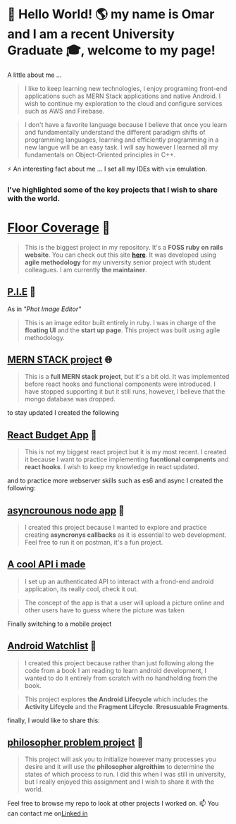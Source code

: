 <!-- @format -->
# 👋 Hello World! 🌎 my name is Omar and I am a recent University Graduate 🎓, welcome to my page!

A little about me ...

>I like to keep learning new technologies, I enjoy programing front-end applications such as MERN Stack applications and native Android. I wish to continue my exploration to the cloud and configure services such as AWS and Firebase.  

>I don't have a favorite language because I believe that once you learn and fundamentally understand the different paradigm shifts of programming languages, learning and efficiently programming in a new langue will be an easy task. I will say however I learned all my fundamentals on Object-Oriented principles in C++. 

⚡ An interesting fact about me ... I set all my IDEs with `vim` emulation.

### I've highlighted some of the key projects that I wish to share with the world.

# [Floor Coverage](https://github.com/FloorCoverage/FloorCoverageSite) 💎
>This is the biggest project in my repository. It's a __FOSS ruby on rails website__. You can check out this site __[here](http://floorcoverage.herokuapp.com/users/sign_in)__. It was developed using __agile methodology__ for my university senior project with student colleagues. I am currently __the maintainer__.


## [P.I.E](https://github.com/FrancescoLimoni/P.I.E) 🥧 
As in _"Phot Image Editor"_ 
>This is an image editor built entirely in ruby. I was in charge of the __floating UI__ and the __start up page__. This project was built using agile methodology.

## [MERN STACK project](https://github.com/OmarBitar/omarsFilmCaveFrontEnd) 🌐 
>This is a __full MERN stack project__, but it's a bit old. It was implemented before react hooks and functional components were introduced. I have stopped supporting it but it still runs, however, I believe that the mongo database was dropped.

to stay updated I created the following

## [React Budget App](https://github.com/OmarBitar/react_buget_app_tut) 🏦 
>This is not my biggest react project but it is my most recent. I created it because I want to practice implementing __fucntional compnents__ and __react hooks__. I wish to keep my knowledge in react updated.

and to practice more webserver skills such as es6 and async I created the following: 

## [asyncrounous node app](https://github.com/OmarBitar/expressNodeReview) 🔄
>I created this project because I wanted to explore and practice creating __asyncronys callbacks__ as it is essential to web development. Feel free to run it on postman, it's a fun project.

## [A cool API i made](https://github.com/OmarBitar/guess_where_project)
>I set up an authenticated API to interact with a frond-end android application, its really cool, check it out. 

>The concept of the app is that a user will upload a picture online and other users have to guess where the picture was taken

Finally switching to a mobile project 
## [Android Watchlist](https://github.com/OmarBitar/simple_android_watchlist) 📱
>I created this project because rather than just following along the code from a book I am reading to learn android development, I wanted to do it entirely from scratch with no handholding from the book. 

>This project explores __the Android Lifecycle__ which includes the __Activity Lifcycle__ and the __Fragment Lifcycle__. __Rresusuable Fragments__. 


finally, I would like to share this:
## [philosopher problem project](https://github.com/OmarBitar/philoserpher_problem) 🤔
>This project will ask you to initialize however many processes you desire and it will use the __philosopher algroithim__ to determine the states of which process to run. I did this when I was still in university, but I really enjoyed this assignment and I wish to share it with the world.

Feel free to browse my repo to look at other projects I worked on. 📫  You can contact me on[Linked in](www.linkedin.com/in/omar-al-bitar)
